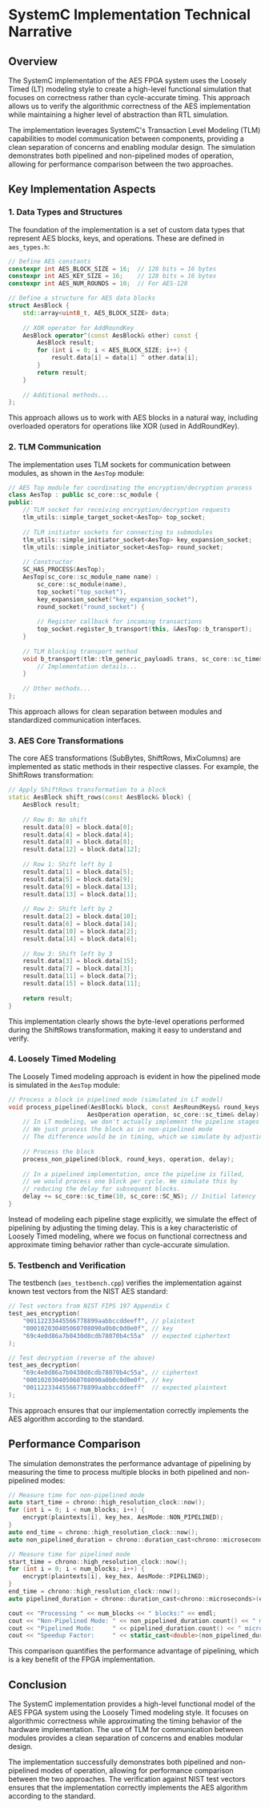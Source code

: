 # SystemC Implementation Technical Narrative

## Overview

The SystemC implementation of the AES FPGA system uses the Loosely Timed (LT) modeling style to create a high-level functional simulation that focuses on correctness rather than cycle-accurate timing. This approach allows us to verify the algorithmic correctness of the AES implementation while maintaining a higher level of abstraction than RTL simulation.

The implementation leverages SystemC's Transaction Level Modeling (TLM) capabilities to model communication between components, providing a clean separation of concerns and enabling modular design. The simulation demonstrates both pipelined and non-pipelined modes of operation, allowing for performance comparison between the two approaches.

## Key Implementation Aspects

### 1. Data Types and Structures

The foundation of the implementation is a set of custom data types that represent AES blocks, keys, and operations. These are defined in `aes_types.h`:

```cpp
// Define AES constants
constexpr int AES_BLOCK_SIZE = 16;  // 128 bits = 16 bytes
constexpr int AES_KEY_SIZE = 16;    // 128 bits = 16 bytes
constexpr int AES_NUM_ROUNDS = 10;  // For AES-128

// Define a structure for AES data blocks
struct AesBlock {
    std::array<uint8_t, AES_BLOCK_SIZE> data;
    
    // XOR operator for AddRoundKey
    AesBlock operator^(const AesBlock& other) const {
        AesBlock result;
        for (int i = 0; i < AES_BLOCK_SIZE; i++) {
            result.data[i] = data[i] ^ other.data[i];
        }
        return result;
    }
    
    // Additional methods...
};
```

This approach allows us to work with AES blocks in a natural way, including overloaded operators for operations like XOR (used in AddRoundKey).

### 2. TLM Communication

The implementation uses TLM sockets for communication between modules, as shown in the `AesTop` module:

```cpp
// AES Top module for coordinating the encryption/decryption process
class AesTop : public sc_core::sc_module {
public:
    // TLM socket for receiving encryption/decryption requests
    tlm_utils::simple_target_socket<AesTop> top_socket;
    
    // TLM initiator sockets for connecting to submodules
    tlm_utils::simple_initiator_socket<AesTop> key_expansion_socket;
    tlm_utils::simple_initiator_socket<AesTop> round_socket;
    
    // Constructor
    SC_HAS_PROCESS(AesTop);
    AesTop(sc_core::sc_module_name name) : 
        sc_core::sc_module(name), 
        top_socket("top_socket"),
        key_expansion_socket("key_expansion_socket"),
        round_socket("round_socket") {
        
        // Register callback for incoming transactions
        top_socket.register_b_transport(this, &AesTop::b_transport);
    }
    
    // TLM blocking transport method
    void b_transport(tlm::tlm_generic_payload& trans, sc_core::sc_time& delay) {
        // Implementation details...
    }
    
    // Other methods...
};
```

This approach allows for clean separation between modules and standardized communication interfaces.

### 3. AES Core Transformations

The core AES transformations (SubBytes, ShiftRows, MixColumns) are implemented as static methods in their respective classes. For example, the ShiftRows transformation:

```cpp
// Apply ShiftRows transformation to a block
static AesBlock shift_rows(const AesBlock& block) {
    AesBlock result;
    
    // Row 0: No shift
    result.data[0] = block.data[0];
    result.data[4] = block.data[4];
    result.data[8] = block.data[8];
    result.data[12] = block.data[12];
    
    // Row 1: Shift left by 1
    result.data[1] = block.data[5];
    result.data[5] = block.data[9];
    result.data[9] = block.data[13];
    result.data[13] = block.data[1];
    
    // Row 2: Shift left by 2
    result.data[2] = block.data[10];
    result.data[6] = block.data[14];
    result.data[10] = block.data[2];
    result.data[14] = block.data[6];
    
    // Row 3: Shift left by 3
    result.data[3] = block.data[15];
    result.data[7] = block.data[3];
    result.data[11] = block.data[7];
    result.data[15] = block.data[11];
    
    return result;
}
```

This implementation clearly shows the byte-level operations performed during the ShiftRows transformation, making it easy to understand and verify.

### 4. Loosely Timed Modeling

The Loosely Timed modeling approach is evident in how the pipelined mode is simulated in the `AesTop` module:

```cpp
// Process a block in pipelined mode (simulated in LT model)
void process_pipelined(AesBlock& block, const AesRoundKeys& round_keys, 
                      AesOperation operation, sc_core::sc_time& delay) {
    // In LT modeling, we don't actually implement the pipeline stages
    // We just process the block as in non-pipelined mode
    // The difference would be in timing, which we simulate by adjusting the delay
    
    // Process the block
    process_non_pipelined(block, round_keys, operation, delay);
    
    // In a pipelined implementation, once the pipeline is filled,
    // we would process one block per cycle. We simulate this by
    // reducing the delay for subsequent blocks.
    delay += sc_core::sc_time(10, sc_core::SC_NS); // Initial latency
}
```

Instead of modeling each pipeline stage explicitly, we simulate the effect of pipelining by adjusting the timing delay. This is a key characteristic of Loosely Timed modeling, where we focus on functional correctness and approximate timing behavior rather than cycle-accurate simulation.

### 5. Testbench and Verification

The testbench (`aes_testbench.cpp`) verifies the implementation against known test vectors from the NIST AES standard:

```cpp
// Test vectors from NIST FIPS 197 Appendix C
test_aes_encryption(
    "00112233445566778899aabbccddeeff", // plaintext
    "000102030405060708090a0b0c0d0e0f", // key
    "69c4e0d86a7b0430d8cdb78070b4c55a"  // expected ciphertext
);

// Test decryption (reverse of the above)
test_aes_decryption(
    "69c4e0d86a7b0430d8cdb78070b4c55a", // ciphertext
    "000102030405060708090a0b0c0d0e0f", // key
    "00112233445566778899aabbccddeeff"  // expected plaintext
);
```

This approach ensures that our implementation correctly implements the AES algorithm according to the standard.

## Performance Comparison

The simulation demonstrates the performance advantage of pipelining by measuring the time to process multiple blocks in both pipelined and non-pipelined modes:

```cpp
// Measure time for non-pipelined mode
auto start_time = chrono::high_resolution_clock::now();
for (int i = 0; i < num_blocks; i++) {
    encrypt(plaintexts[i], key_hex, AesMode::NON_PIPELINED);
}
auto end_time = chrono::high_resolution_clock::now();
auto non_pipelined_duration = chrono::duration_cast<chrono::microseconds>(end_time - start_time);

// Measure time for pipelined mode
start_time = chrono::high_resolution_clock::now();
for (int i = 0; i < num_blocks; i++) {
    encrypt(plaintexts[i], key_hex, AesMode::PIPELINED);
}
end_time = chrono::high_resolution_clock::now();
auto pipelined_duration = chrono::duration_cast<chrono::microseconds>(end_time - start_time);

cout << "Processing " << num_blocks << " blocks:" << endl;
cout << "Non-Pipelined Mode: " << non_pipelined_duration.count() << " microseconds" << endl;
cout << "Pipelined Mode:     " << pipelined_duration.count() << " microseconds" << endl;
cout << "Speedup Factor:     " << static_cast<double>(non_pipelined_duration.count()) / pipelined_duration.count() << "x" << endl;
```

This comparison quantifies the performance advantage of pipelining, which is a key benefit of the FPGA implementation.

## Conclusion

The SystemC implementation provides a high-level functional model of the AES FPGA system using the Loosely Timed modeling style. It focuses on algorithmic correctness while approximating the timing behavior of the hardware implementation. The use of TLM for communication between modules provides a clean separation of concerns and enables modular design.

The implementation successfully demonstrates both pipelined and non-pipelined modes of operation, allowing for performance comparison between the two approaches. The verification against NIST test vectors ensures that the implementation correctly implements the AES algorithm according to the standard.